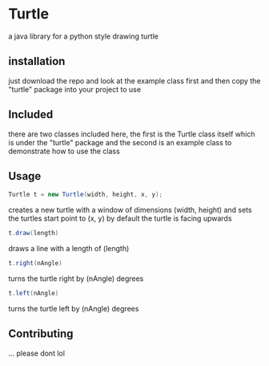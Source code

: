 # Turtle

a java library for a python style drawing turtle

## installation
just download the repo and look at the example class first and then copy the "turtle" package into your project to use

## Included
there are two classes included here, the first is the Turtle class itself which is under the "turtle" package and the second is an example class to demonstrate how to use the class

## Usage
```java
Turtle t = new Turtle(width, height, x, y);
```
creates a new turtle with a window of dimensions (width, height) and sets the turtles start point to (x, y)
by default the turtle is facing upwards

```java
t.draw(length)
```
draws a line with a length of (length)

```java
t.right(nAngle)
```
turns the turtle right by (nAngle) degrees

```java
t.left(nAngle)
```
turns the turtle left by (nAngle) degrees

## Contributing
... please dont lol
